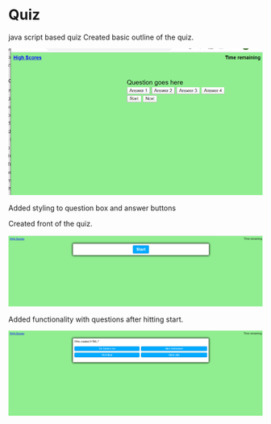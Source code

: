 # Quiz
java script based quiz
Created basic outline of the quiz.

![homepage](/images/homepage.PNG)


Added styling to question box and answer buttons


Created front of the quiz.

![startpage](/images/start.png)


Added functionality with questions after hitting start.

![questions](/images/questions.png)


